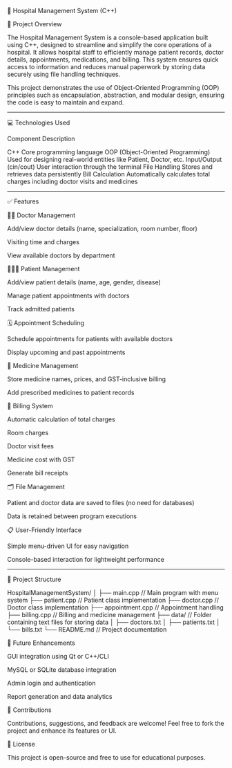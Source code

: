 🏥 Hospital Management System (C++)

📌 Project Overview

The Hospital Management System is a console-based application built using C++, designed to streamline and simplify the core operations of a hospital. It allows hospital staff to efficiently manage patient records, doctor details, appointments, medications, and billing. This system ensures quick access to information and reduces manual paperwork by storing data securely using file handling techniques.

This project demonstrates the use of Object-Oriented Programming (OOP) principles such as encapsulation, abstraction, and modular design, ensuring the code is easy to maintain and expand.


---

💻 Technologies Used

Component	Description

C++	Core programming language
OOP (Object-Oriented Programming)	Used for designing real-world entities like Patient, Doctor, etc.
Input/Output (cin/cout)	User interaction through the terminal
File Handling	Stores and retrieves data persistently
Bill Calculation	Automatically calculates total charges including doctor visits and medicines



---

✅ Features

👨‍⚕ Doctor Management

Add/view doctor details (name, specialization, room number, floor)

Visiting time and charges

View available doctors by department


🧑‍🤝‍🧑 Patient Management

Add/view patient details (name, age, gender, disease)

Manage patient appointments with doctors

Track admitted patients


🗓 Appointment Scheduling

Schedule appointments for patients with available doctors

Display upcoming and past appointments


💊 Medicine Management

Store medicine names, prices, and GST-inclusive billing

Add prescribed medicines to patient records


🧾 Billing System

Automatic calculation of total charges

Room charges

Doctor visit fees

Medicine cost with GST


Generate bill receipts


🗂 File Management

Patient and doctor data are saved to files (no need for databases)

Data is retained between program executions


📋 User-Friendly Interface

Simple menu-driven UI for easy navigation

Console-based interaction for lightweight performance



---

📁 Project Structure

HospitalManagementSystem/
│
├── main.cpp            // Main program with menu system
├── patient.cpp         // Patient class implementation
├── doctor.cpp          // Doctor class implementation
├── appointment.cpp     // Appointment handling
├── billing.cpp         // Billing and medicine management
├── data/               // Folder containing text files for storing data
│   ├── doctors.txt
│   ├── patients.txt
│   └── bills.txt
└── README.md           // Project documentation




🚀 Future Enhancements

GUI integration using Qt or C++/CLI

MySQL or SQLite database integration

Admin login and authentication

Report generation and data analytics





🙌 Contributions

Contributions, suggestions, and feedback are welcome! Feel free to fork the project and enhance its features or UI.




📜 License

This project is open-source and free to use for educational purposes.
